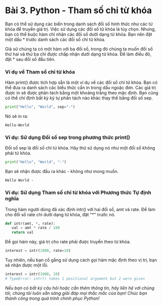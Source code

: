 # Bài 3. Python - Tham số chỉ từ khóa

Bạn có thể sử dụng các biến trong danh sách đối số hình thức như các từ khóa để truyền giá trị. Việc sử dụng các đối số từ khóa là tùy chọn. Nhưng, bạn có thể buộc hàm chỉ nhận các đối số dưới dạng từ khóa. Bạn nên đặt một dấu * trước danh sách các đối số chỉ từ khóa.

Giả sử chúng ta có một hàm với ba đối số, trong đó chúng ta muốn đối số thứ hai và thứ ba chỉ được chấp nhận dưới dạng từ khóa. Để làm điều đó, đặt * sau đối số đầu tiên.

### Ví dụ về Tham số chỉ từ khóa

Hàm print() được tích hợp sẵn là một ví dụ về các đối số chỉ từ khóa. Bạn có thể đưa ra danh sách các biểu thức cần in trong dấu ngoặc đơn. Các giá trị được in sẽ được phân tách bằng một khoảng trắng theo mặc định. Bạn cũng có thể chỉ định bất kỳ ký tự phân tách nào khác thay thế bằng đối số sep.

```python
print("Hello", "World", sep="-")
```

Nó sẽ in ra:

```
Hello-World
```

### Ví dụ: Sử dụng Đối số sep trong phương thức print()

Đối số sep là đối số chỉ từ khóa. Hãy thử sử dụng nó như một đối số không phải từ khóa.

```python
print("Hello", "World", "-")
```

Bạn sẽ nhận được đầu ra khác - không như mong muốn.

```
Hello World -
```

### Ví dụ: Sử dụng Tham số chỉ từ khóa với Phương thức Tự định nghĩa

Trong hàm người dùng đã xác định intr() với hai đối số, amt và rate. Để làm cho đối số rate chỉ dưới dạng từ khóa, đặt "*" trước nó.

```python
def intr(amt, *, rate):
   val = amt * rate / 100
   return val
```

Để gọi hàm này, giá trị cho rate phải được truyền theo từ khóa.

```python
interest = intr(1000, rate=10)
```

Tuy nhiên, nếu bạn cố gắng sử dụng cách gọi hàm mặc định theo vị trí, bạn sẽ nhận được một lỗi.

```python
interest = intr(1000, 10)
# TypeError: intr() takes 1 positional argument but 2 were given
```

*Nếu bạn có bất kỳ câu hỏi hoặc cần thêm thông tin, hãy liên hệ với chúng tôi, chúng tôi luôn sẵn sàng giải đáp mọi thắc mắc của bạn! Chúc bạn thành công trong quá trình chinh phục Python!*

